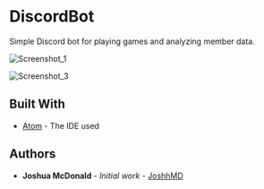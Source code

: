 # DiscordBot

Simple Discord bot for playing games and analyzing member data.<br />

![Screenshot_1](https://user-images.githubusercontent.com/59103266/88105786-5530a280-cb59-11ea-83df-9bbb8bd152e2.png)

![Screenshot_3](https://user-images.githubusercontent.com/59103266/88105904-7c876f80-cb59-11ea-9820-2dbf0fb641e5.png)

## Built With

* [Atom](https://atom.io/) - The IDE used


## Authors

* **Joshua McDonald** - *Initial work* - [JoshhMD](https://github.com/joshhMD)
